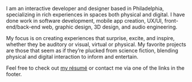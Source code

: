 I am an interactive developer and designer based in Philadelphia, specializing in rich experiences in spaces both physical and digital. I have done work in software development, mobile app creation, UX/UI, front-end/back-end web, graphic design, 3D design, and audio engineering.

My focus is on creating experiences that surprise, excite, and inspire, whether they be auditory or visual, virtual or physical. My favorite projects are those that seem as if they’re plucked from science fiction, blending physical and digital interaction to inform and entertain.

Feel free to check out <a href="/tercek_resume_public.pdf" target="_blank">my résumé</a> or contact me via one of the links in the footer.
